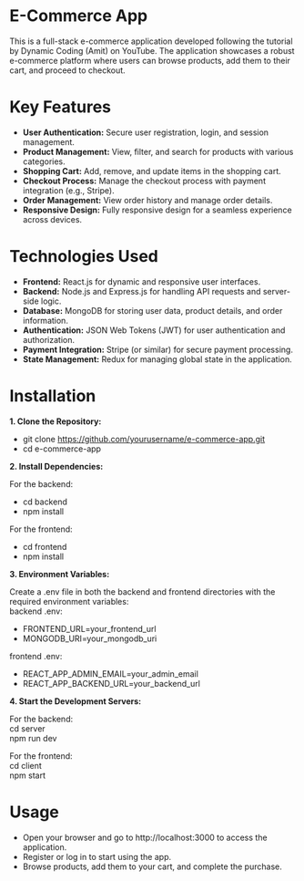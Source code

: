 # E-Commerce App

This is a full-stack e-commerce application developed following the tutorial by Dynamic Coding (Amit) on YouTube. The application showcases a robust e-commerce platform where users can browse products, add them to their cart, and proceed to checkout.

# Key Features

* **User Authentication:** Secure user registration, login, and session management.
* **Product Management:** View, filter, and search for products with various categories.
* **Shopping Cart:** Add, remove, and update items in the shopping cart.
* **Checkout Process:** Manage the checkout process with payment integration (e.g., Stripe).
* **Order Management:** View order history and manage order details.
* **Responsive Design:** Fully responsive design for a seamless experience across devices.
  
# Technologies Used

* **Frontend:** React.js for dynamic and responsive user interfaces.
* **Backend:** Node.js and Express.js for handling API requests and server-side logic.
* **Database:** MongoDB for storing user data, product details, and order information.
* **Authentication:** JSON Web Tokens (JWT) for user authentication and authorization.
* **Payment Integration:** Stripe (or similar) for secure payment processing.
* **State Management:** Redux for managing global state in the application.
  
# Installation

**1. Clone the Repository:**
* git clone https://github.com/yourusername/e-commerce-app.git
* cd e-commerce-app

**2. Install Dependencies:**  

For the backend:  
* cd backend  
* npm install  

For the frontend:  
* cd frontend   
* npm install  

**3. Environment Variables:**

Create a .env file in both the backend and frontend directories with the required environment variables:   
backend .env: 
* FRONTEND_URL=your_frontend_url  
* MONGODB_URI=your_mongodb_uri  

frontend .env:  
* REACT_APP_ADMIN_EMAIL=your_admin_email  
* REACT_APP_BACKEND_URL=your_backend_url

**4. Start the Development Servers:**

For the backend:  
cd server  
npm run dev  

For the frontend:  
cd client  
npm start  

# Usage
* Open your browser and go to http://localhost:3000 to access the application.
* Register or log in to start using the app.
* Browse products, add them to your cart, and complete the purchase.
